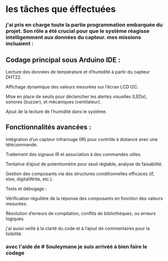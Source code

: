 # les tâches que éffectuées
### j'ai pris en charge toute la partie programmation embarquée du projet. Son rôle a été crucial pour que le système réagisse intelligemment aux données du capteur. mes missions incluaient :
## Codage principal sous Arduino IDE :

Lecture des données de température et d’humidité à partir du capteur DHT22.

Affichage dynamique des valeurs mesurées sur l’écran LCD I2C.

Mise en place de seuils pour déclencher les alertes visuelles (LEDs), sonores (buzzer), et mécaniques (ventilateur).

Ajout de la lecture de l’humidité dans le système.

## Fonctionnalités avancées :

Intégration d’un capteur infrarouge (IR) pour contrôle à distance avec une télécommande.

Traitement des signaux IR et association à des commandes utiles.

Tentative d’ajout de potentiomètre pour seuil réglable, analyse de faisabilité.

Gestion des composants via des structures conditionnelles efficaces (if, else, digitalWrite, etc.).

Tests et débogage :

Vérification régulière de la réponse des composants en fonction des valeurs mesurées.

Résolution d’erreurs de compilation, conflits de bibliothèques, ou erreurs logiques.

j'ai aussi veillé à la clarté du code et à l’ajout de commentaires pour la lisibilité. 
### avec l'aide de # Souleymane je suis arrivéé à bien faire le codage 
